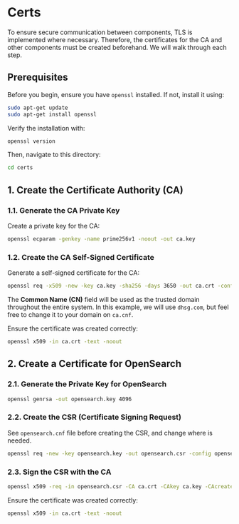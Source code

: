 # Certs

To ensure secure communication between components, TLS is implemented where necessary. Therefore, the certificates for the CA and other components must be created beforehand. We will walk through each step.

## Prerequisites

Before you begin, ensure you have `openssl` installed. If not, install it using:

```bash
sudo apt-get update
sudo apt-get install openssl
```

Verify the installation with:

```bash
openssl version
```

Then, navigate to this directory:

```bash
cd certs
```

## 1. Create the Certificate Authority (CA)

### 1.1. Generate the CA Private Key

Create a private key for the CA:

```bash
openssl ecparam -genkey -name prime256v1 -noout -out ca.key
```

### 1.2. Create the CA Self-Signed Certificate

Generate a self-signed certificate for the CA:

```bash
openssl req -x509 -new -key ca.key -sha256 -days 3650 -out ca.crt -config ca.cnf
```

The **Common Name (CN)** field will be used as the trusted domain throughout the entire system. In this example, we will use `dhsg.com`, but feel free to change it to your domain on `ca.cnf`. 

Ensure the certificate was created correctly:

```bash
openssl x509 -in ca.crt -text -noout
```

## 2. Create a Certificate for OpenSearch

### 2.1. Generate the Private Key for OpenSearch

```bash
openssl genrsa -out opensearch.key 4096
```

### 2.2. Create the CSR (Certificate Signing Request)

See `opensearch.cnf` file before creating the CSR, and change where is needed.

```bash
openssl req -new -key opensearch.key -out opensearch.csr -config opensearch.cnf
```

### 2.3. Sign the CSR with the CA

```bash
openssl x509 -req -in opensearch.csr -CA ca.crt -CAkey ca.key -CAcreateserial -out opensearch.crt -days 365 -sha256 -extensions v3_req -extfile opensearch.cnf
```

Ensure the certificate was created correctly:

```bash
openssl x509 -in ca.crt -text -noout
```

